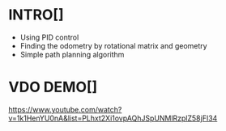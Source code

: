 # INTRO[]

- Using PID control 
- Finding the odometry by rotational matrix and geometry
- Simple path planning algorithm 

# VDO DEMO[]

<https://www.youtube.com/watch?v=1k1HenYU0nA&list=PLhxt2Xi1ovpAQhJSpUNMlRzplZ58jFI34>
